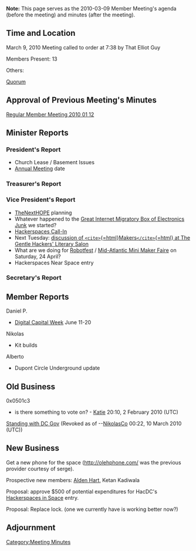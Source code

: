**Note:** This page serves as the 2010-03-09 Member Meeting's agenda
(before the meeting) and minutes (after the meeting).

## Time and Location

March 9, 2010 Meeting called to order at 7:38 by That Elliot Guy

Members Present: 13

Others:

[Quorum](Quorum)

## Approval of Previous Meeting's Minutes

[Regular Member Meeting 2010 01
12](Regular_Member_Meeting_2010_01_12)

## Minister Reports

### President's Report

-   Church Lease / Basement Issues
-   [Annual Meeting](Bylaws#Section_2:_Annual_Meetings) date

### Treasurer's Report

### Vice President's Report

-   [TheNextHOPE](TheNextHOPE) planning
-   Whatever happened to the [Great Internet Migratory Box of
    Electronics Junk](http://tgimboej.org/Box_Code:_Hackerspace_Harvest)
    we started?
-   [Hackerspaces
    Call-In](http://hackerspaces.org/w/index.php?title=Call-in/2010-03-07)
-   Next Tuesday: [discussion of `<cite>`{=html}Makers`</cite>`{=html}
    at The Gentle Hackers' Literary
    Salon](http://www.hacdc.org/content/gentle-hackers-literary-salon-makers-0)
-   What are we doing for [Robotfest](http://robotfest.com/) /
    [Mid-Atlantic Mini Maker
    Faire](http://baltimorenode.org/2010/01/mid-atlantic-mini-maker-faire-robot-fest-2k10/)
    on Saturday, 24 April?
-   Hackerspaces Near Space entry

### Secretary's Report

## Member Reports

Daniel P.

-   [Digital Capital Week](http://www.digitalcapitalweek.org/) June
    11-20

Nikolas

-   Kit builds

Alberto

-   Dupont Circle Underground update

## Old Business

0x0501c3

-   is there something to vote on? - [Katie](User:Katie)
    20:10, 2 February 2010 (UTC)

[Standing with DC
Gov](http://mblr.dc.gov/corp/lookup/status.asp?id=53073) (Revoked as of
--[NikolasCo](User:NikolasCo) 00:22, 10 March 2010 (UTC))

## New Business

Get a new phone for the space (http://olehphone.com/ was the previous
provider courtesy of serge).

Prospective new members: [Alden Hart](User:Alden), Ketan
Kadiwala

Proposal: approve \$500 of potential expenditures for HacDC's
[Hackerspaces in Space](http://workshop88.com/space/) entry.

Proposal: Replace lock. (one we currently have is working better now?)

## Adjournment

[Category:Meeting Minutes](Category:Meeting_Minutes)
